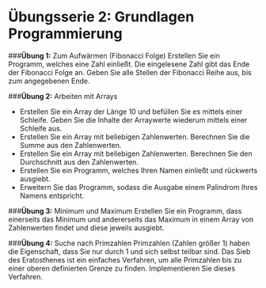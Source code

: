 # Übungsserie 2: Grundlagen Programmierung

###**Übung 1:** Zum Aufwärmen (Fibonacci Folge)
Erstellen Sie ein Programm, welches eine Zahl einließt. Die eingelesene Zahl gibt das Ende der Fibonacci Folge an. Geben Sie alle Stellen der Fibonacci Reihe aus, bis zum angegebenen Ende.

###**Übung 2:** Arbeiten mit Arrays

* Erstellen Sie ein Array der Länge 10 und befüllen Sie es mittels einer Schleife. Geben Sie die Inhalte der Arraywerte wiederum mittels einer Schleife aus.
* Erstellen Sie ein Array mit beliebigen Zahlenwerten. Berechnen Sie die Summe aus den Zahlenwerten.
* Erstellen Sie ein Array mit beliebigen Zahlenwerten. Berechnen Sie den Durchschnitt aus den Zahlenwerten.
* Erstellen Sie ein Programm, welches Ihren Namen einließt und rückwerts ausgiebt.
* Erweitern Sie das Programm, sodass die Ausgabe einem Palindrom Ihres Namens entspricht.

###**Übung 3:** Minimum und Maximum
Erstellen Sie ein Programm, dass einerseits das Minimum und andererseits das Maximum in einem Array von Zahlenwerten findet und diese jeweils ausgiebt.

###**Übung 4:** Suche nach Primzahlen
Primzahlen (Zahlen größer 1) haben die Eigenschaft, dass Sie nur durch 1 und sich selbst teilbar sind. Das Sieb des Eratosthenes ist ein einfaches Verfahren, um alle Primzahlen bis zu einer oberen definierten Grenze zu finden. Implementieren Sie dieses Verfahren.

